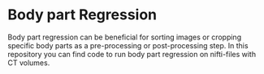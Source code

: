 # Body part Regression 

Body part regression can be beneficial for sorting images or cropping specific body parts as a pre-processing or post-processing step. 
In this repository you can find code to run body part regression on nifti-files with CT volumes. 
